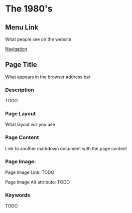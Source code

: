 # The 1980's

## Menu Link
What people see on the website

[Navigation](/content/sections/navbar.md)


## Page Title
What appears in the browser address bar


### Description
TODO


### Page Layout
What layout will you use

### Page Content
Link to another markdown document with the page content



### Page Image:

Page Image Link: TODO

Page Image Alt attribute: TODO


### Keywords
TODO